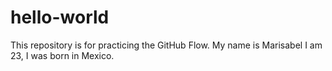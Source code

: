 # hello-world
This repository is for practicing the GitHub Flow.
My name is Marisabel
I am 23, I was born in Mexico.
